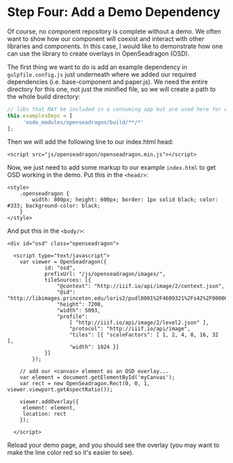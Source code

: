 # Step Four:  Add a Demo Dependency

Of course, no component repository is complete without a demo.  We often want to show how our component will coexist and interact with other libraries and components.  In this case, I would like to demonstrate how one can use the library to create overlays in OpenSeadragon \(OSD\).

The first thing we want to do is add an example dependency in `gulpfile.config.js` just underneath where we added our required dependencies \(i.e. base-component and paper.js\).  We need the entire directory for this one, not just the minified file, so we will create a path to the whole build directory:

```js
// libs that MAY be included in a consuming app but are used here for examples purposes 
this.examplesDeps = [
     'node_modules/openseadragon/build/**/*'
];
```

Then we will add the following line to our index.html head:

```
<script src="js/openseadragon/openseadragon.min.js"></script>
```

Now, we just need to add some markup to our example `index.html` to get OSD working in the demo.  Put this in the `<head/>`:

```
<style> 
    .openseadragon { 
        width: 800px; height: 600px; border: 1px solid black; color: #333; background-color: black; 
    } 
</style>
```

And put this in the `<body/>`:

```
<div id="osd" class="openseadragon">

  <script type="text/javascript"> 
    var viewer = OpenSeadragon({ 
            id: "osd", 
            prefixUrl: "/js/openseadragon/images/", 
            tileSources: [{ 
                "@context": "http://iiif.io/api/image/2/context.json", 
                "@id": "http://libimages.princeton.edu/loris2/pudl0001%2F4609321%2Fs42%2F00000002.jp2", 
                "height": 7200, 
                "width": 5093, 
                "profile": 
                    [ "http://iiif.io/api/image/2/level2.json" ], 
                    "protocol": "http://iiif.io/api/image", 
                    "tiles": [{ "scaleFactors": [ 1, 2, 4, 8, 16, 32 ], 
                    "width": 1024 }] 
            }] 
        });

    // add our <canvas> element as an OSD overlay...
    var element = document.getElementById('myCanvas');
    var rect = new OpenSeadragon.Rect(0, 0, 1, viewer.viewport.getAspectRatio());

    viewer.addOverlay({
     element: element,
     location: rect
    });

  </script>
```

Reload your demo page, and you should see the overlay \(you may want to make the line color red so it's easier to see\).

